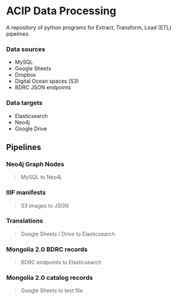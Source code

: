 # ACIP Data Processing

A repository of python programs for Extract, Transform, Load (ETL) pipelines.

### Data sources

- MySQL
- Google Sheets
- Dropbox
- Digital Ocean spaces (S3)
- BDRC JSON endpoints

### Data targets

- Elasticsearch
- Neo4j
- Google Drive

## Pipelines

### Neo4j Graph Nodes

> MySQL to Neo4j

### IIIF manifests

> S3 images to JSON

### Translations

> Google Sheets / Drive to Elasticsearch

### Mongolia 2.0 BDRC records

> BDRC endpoints to Elasticsearch

### Mongolia 2.0 catalog records

> Google Sheets to text file
